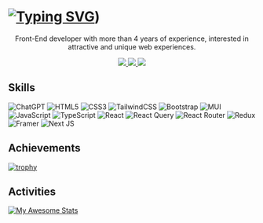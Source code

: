 [![Typing SVG](https://readme-typing-svg.demolab.com?font=Fira+Code&weight=500&size=32&duration=2000&pause=1000&color=E212F7&background=B823FF00&width=500&lines=Alireza+Khodadadi;Front-End+Developer)](https://git.io/typing-svg))
=========================================================================================================================================

  <p align='center' >Front-End developer with more than 4 years of experience, interested in attractive and unique web experiences.</p>

  <p align='center'>
    <a href='https://www.linkedin.com/in/alireza-webdeveloper/'>
    <img src='https://img.shields.io/badge/linkedin-%230077B5.svg?style=for-the-badge&logo=linkedin&logoColor=white'/>
  </a>
 <a href='https://portfolioweb.iran.liara.run'>
   <img src="https://img.shields.io/badge/Portfolio-%23000000.svg?style=for-the-badge&logo=firefox&logoColor=#FF7139"/>
 </a>
    <a href=''>
      <img src='https://img.shields.io/badge/Gmail-D14836?style=for-the-badge&logo=gmail&logoColor=white'/>
    </a>
  </p>
 
## Skills
  ![ChatGPT](https://img.shields.io/badge/chatGPT-74aa9c?style=for-the-badge&logo=openai&logoColor=white)
  ![HTML5](https://img.shields.io/badge/html5-%23E34F26.svg?style=for-the-badge&logo=html5&logoColor=white)
  ![CSS3](https://img.shields.io/badge/css3-%231572B6.svg?style=for-the-badge&logo=css3&logoColor=white)
  ![TailwindCSS](https://img.shields.io/badge/tailwindcss-%2338B2AC.svg?style=for-the-badge&logo=tailwind-css&logoColor=white)
  ![Bootstrap](https://img.shields.io/badge/bootstrap-%238511FA.svg?style=for-the-badge&logo=bootstrap&logoColor=white)
  ![MUI](https://img.shields.io/badge/MUI-%230081CB.svg?style=for-the-badge&logo=mui&logoColor=white)
  ![JavaScript](https://img.shields.io/badge/javascript-%23323330.svg?style=for-the-badge&logo=javascript&logoColor=%23F7DF1E)
  ![TypeScript](https://img.shields.io/badge/typescript-%23007ACC.svg?style=for-the-badge&logo=typescript&logoColor=white)
  ![React](https://img.shields.io/badge/react-%2320232a.svg?style=for-the-badge&logo=react&logoColor=%2361DAFB)
  ![React Query](https://img.shields.io/badge/-React%20Query-FF4154?style=for-the-badge&logo=react%20query&logoColor=black)
  ![React Router](https://img.shields.io/badge/React_Router-CA4245?style=for-the-badge&logo=react-router&logoColor=white)
  ![Redux](https://img.shields.io/badge/redux-%23593d88.svg?style=for-the-badge&logo=redux&logoColor=white)
  ![Framer](https://img.shields.io/badge/Framer-black?style=for-the-badge&logo=framer&logoColor=blue)
  ![Next JS](https://img.shields.io/badge/Next-black?style=for-the-badge&logo=next.js&logoColor=white)
  
 

## Achievements
[![trophy](https://github-profile-trophy.vercel.app/?username=ProgrammerFront077)](https://github.com/ryo-ma/github-profile-trophy)

## Activities
[![My Awesome Stats](https://awesome-github-stats.azurewebsites.net/user-stats/ProgrammerFront077?cardType=level-alternate&theme=radical&preferLogin=false)](https://git.io/awesome-stats-card)
 
 
 
